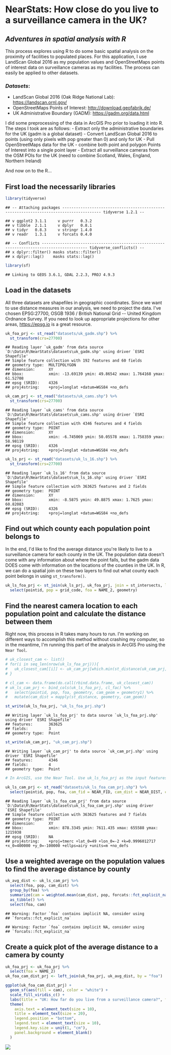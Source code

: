 NearStats: How close do you live to a surveillance camera in the UK?
================

*Adventures in spatial analysis with R*
---------------------------------------

This process explores using R to do some basic spatial analysis on the proximity of facilities to populated places. For this application, I use LandScan Global 2016 as my population values and OpenStreetMaps points of interest data on surveillance cameras as my facilities. The process can easily be applied to other datasets.

### ***Datasets***:

-   LandScan Global 2016 (Oak Ridge National Lab): <https://landscan.ornl.gov/>
-   OpenStreetMaps Points of Interest: <http://download.geofabrik.de/>
-   UK Administrative Boundary (GADM): <https://gadm.org/data.html>

I did some preprocessing of the data in ArcGIS Pro prior to loading it into R. The steps I took are as follows: - Extract only the administrative boundaries for the UK (gadm is a global dataset) - Convert LandScan Global 2016 to points (using only pixels with pop greater than 0) and only for UK - Pull OpenStreetMaps data for the UK - combine both point and polygon Points of Interest into a single point layer - Extract all surveillance cameras from the OSM POIs for the UK (need to combine Scotland, Wales, England, Northern Ireland)

And now on to the R...

First load the necessarily libraries
------------------------------------

``` r
library(tidyverse)
```

    ## -- Attaching packages --------------------------------------------------------------------------------------- tidyverse 1.2.1 --

    ## v ggplot2 3.1.1     v purrr   0.3.2
    ## v tibble  2.1.1     v dplyr   0.8.1
    ## v tidyr   0.8.3     v stringr 1.4.0
    ## v readr   1.3.1     v forcats 0.4.0

    ## -- Conflicts ------------------------------------------------------------------------------------------ tidyverse_conflicts() --
    ## x dplyr::filter() masks stats::filter()
    ## x dplyr::lag()    masks stats::lag()

``` r
library(sf)
```

    ## Linking to GEOS 3.6.1, GDAL 2.2.3, PROJ 4.9.3

Load in the datasets
--------------------

All three datasets are shapefiles in geographic coordinates. Since we want to use distance measures in our analysis, we need to project the data. I've chosen EPSG:27700, OSGB 1936 / British National Grid -- United Kingdom Ordnance Survey. If you need to look up appropriate projections for other areas, <https://epsg.io> is a great resource.

``` r
uk_foa_prj <- st_read("datasets/uk_gadm.shp") %>%
  st_transform(crs=27700)
```

    ## Reading layer `uk_gadm' from data source `D:\Data\R\NearStats\datasets\uk_gadm.shp' using driver `ESRI Shapefile'
    ## Simple feature collection with 192 features and 60 fields
    ## geometry type:  MULTIPOLYGON
    ## dimension:      XY
    ## bbox:           xmin: -13.69139 ymin: 49.86542 xmax: 1.764168 ymax: 61.52708
    ## epsg (SRID):    4326
    ## proj4string:    +proj=longlat +datum=WGS84 +no_defs

``` r
uk_cam_prj <- st_read("datasets/uk_cams.shp") %>%
  st_transform(crs=27700)
```

    ## Reading layer `uk_cams' from data source `D:\Data\R\NearStats\datasets\uk_cams.shp' using driver `ESRI Shapefile'
    ## Simple feature collection with 4346 features and 4 fields
    ## geometry type:  POINT
    ## dimension:      XY
    ## bbox:           xmin: -6.745069 ymin: 50.05578 xmax: 1.758359 ymax: 58.98119
    ## epsg (SRID):    4326
    ## proj4string:    +proj=longlat +datum=WGS84 +no_defs

``` r
uk_ls_prj <- st_read("datasets/uk_ls_16.shp") %>%
  st_transform(crs=27700)
```

    ## Reading layer `uk_ls_16' from data source `D:\Data\R\NearStats\datasets\uk_ls_16.shp' using driver `ESRI Shapefile'
    ## Simple feature collection with 363625 features and 2 fields
    ## geometry type:  POINT
    ## dimension:      XY
    ## bbox:           xmin: -8.5875 ymin: 49.8875 xmax: 1.7625 ymax: 60.82083
    ## epsg (SRID):    4326
    ## proj4string:    +proj=longlat +datum=WGS84 +no_defs

Find out which county each population point belongs to
------------------------------------------------------

In the end, I'd like to find the average distance you're likely to live to a surveillance camera for each county in the UK. The population data doesn't come with any information about where the point falls, but the gadm data DOES come with information on the locations of the counties in the UK. In R, we can do a spatial join on these two layers to find out what county each point belongs in using `st_transform()`.

``` r
uk_ls_foa_prj <- st_join(uk_ls_prj, uk_foa_prj, join = st_intersects, left = TRUE) %>%
  select(pointid, pop = grid_code, foa = NAME_2, geometry)
```

Find the nearest camera location to each population point and calculate the distance between them
-------------------------------------------------------------------------------------------------

Right now, this process in R takes many hours to run. I'm working on different ways to accomplish this method without crashing my computer, so in the meantime, I'm running this part of the analysis in ArcGIS Pro using the `Near Tool`.

``` r
# uk_closest_cam <- list()
# for(i in seq_len(nrow(uk_ls_foa_prj))){
#   uk_closest_cam[[i]] <- uk_cam_prj[which.min(st_distance(uk_cam_prj, uk_ls_foa_prj[i,])),]
# }

# cl_cam <- data.frame(do.call(rbind.data.frame, uk_closest_cam))
# uk_ls_cam_prj <- bind_cols(uk_ls_foa_prj, cl_fac) %>%
#   select(pointid, pop, foa, geometry, cam_geom = geometry1) %>%
#   mutate(cam_dist = mapply(st_distance, geometry, cam_geom))

st_write(uk_ls_foa_prj, "uk_ls_foa_prj.shp")
```

    ## Writing layer `uk_ls_foa_prj' to data source `uk_ls_foa_prj.shp' using driver `ESRI Shapefile'
    ## features:       363625
    ## fields:         3
    ## geometry type:  Point

``` r
st_write(uk_cam_prj, "uk_cam_prj.shp")
```

    ## Writing layer `uk_cam_prj' to data source `uk_cam_prj.shp' using driver `ESRI Shapefile'
    ## features:       4346
    ## fields:         4
    ## geometry type:  Point

``` r
# In ArcGIS, use the Near Tool. Use uk_ls_foa_prj as the input features and uk_cam_prj as the near features. Check the "location" box. Then, export the file back out as "uk_ls_foa_cam_prj.shp" and prepare to reload back into R.

uk_ls_cam_prj <- st_read("datasets/uk_ls_foa_cam_prj.shp") %>% 
  select(pointid, pop, foa, cam_fid = NEAR_FID, cam_dist = NEAR_DIST, cam_x = NEAR_X, cam_y = NEAR_Y)
```

    ## Reading layer `uk_ls_foa_cam_prj' from data source `D:\Data\R\NearStats\datasets\uk_ls_foa_cam_prj.shp' using driver `ESRI Shapefile'
    ## Simple feature collection with 363625 features and 7 fields
    ## geometry type:  POINT
    ## dimension:      XY
    ## bbox:           xmin: 878.3345 ymin: 7611.435 xmax: 655588 ymax: 1215938
    ## epsg (SRID):    NA
    ## proj4string:    +proj=tmerc +lat_0=49 +lon_0=-2 +k=0.9996012717 +x_0=400000 +y_0=-100000 +ellps=airy +units=m +no_defs

Use a weighted average on the population values to find the average distance by county
--------------------------------------------------------------------------------------

``` r
uk_avg_dist <- uk_ls_cam_prj %>%
  select(foa, pop, cam_dist) %>%
  group_by(foa) %>%
  summarize(cam = weighted.mean(cam_dist, pop, forcats::fct_explicit_na(foa, na_level = "(Missing)"))/1000) %>% 
  as_tibble() %>% 
  select(foa, cam)
```

    ## Warning: Factor `foa` contains implicit NA, consider using
    ## `forcats::fct_explicit_na`

    ## Warning: Factor `foa` contains implicit NA, consider using
    ## `forcats::fct_explicit_na`

Create a quick plot of the average distance to a camera by county
-----------------------------------------------------------------

``` r
uk_foa_prj <- uk_foa_prj %>% 
  select(foa = NAME_2)
uk_foa_cam_dist_prj <- left_join(uk_foa_prj, uk_avg_dist, by = "foa")

ggplot(uk_foa_cam_dist_prj) +
  geom_sf(aes(fill = cam), color = "white") +
  scale_fill_viridis_c() +
  labs(title = "UK: How far do you live from a surveillance camera?", fill = "Avg Distance (in kilometers)") +
  theme(
    axis.text = element_text(size = 10),
    title = element_text(size = 20),
    legend.position = "bottom",
    legend.text = element_text(size = 10),
    legend.key.size = unit(1, "cm"),
    panel.background = element_blank()
  )
```

![](NearStats_files/figure-markdown_github/unnamed-chunk-6-1.png)
